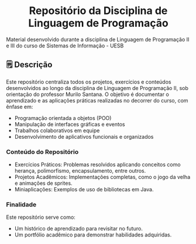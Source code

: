 <h1 align="center"> Repositório da Disciplina de Linguagem de Programação</h1>

<p>
	Material desenvolvido durante a disciplina de Linguagem de Programação II e III do curso de Sistemas de Informação - UESB
</p>

<h2> 🗒️ Descrição </h2>

<p>
	Este repositório centraliza todos os projetos, exercícios e conteúdos desenvolvidos ao longo da disciplina de Linguagem de Programação II, sob orientação do professor Murilo Santana. O objetivo é documentar o aprendizado e as aplicações práticas realizadas no decorrer do curso, com ênfase em:
</p>

-   Programação orientada a objetos (POO)
-   Manipulação de interfaces gráficas e eventos
-   Trabalhos colaborativos em equipe
-   Desenvolvimento de aplicativos funcionais e organizados

<h3> Conteúdo do Repositório </h3>

-   Exercícios Práticos: Problemas resolvidos aplicando conceitos como herança, polimorfismo, encapsulamento, entre outros.
-   Projetos Acadêmicos: Implementações completas, como o jogo da velha e animações de sprites.
-   Miniaplicações: Exemplos de uso de bibliotecas em Java.

<h3> Finalidade </h3>

<p>
	Este repositório serve como:
</p>

-   Um histórico de aprendizado para revisitar no futuro.
-   Um portfólio acadêmico para demonstrar habilidades adquiridas.
